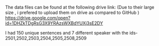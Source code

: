 The data files can be found at the following drive link: (Due to their large size , i prefered to upload them on drive as compared to GitHub ) https://drive.google.com/open?id=1DHZkTDgRsG3X9YRAzsWXBdYUXj3sE2DY

I had 150 unique sentences and 7 different speaker with the ids- 2501,2502,2503,2504,2505,2508,2509
